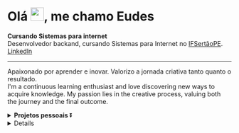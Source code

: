 <h1>Olá <img src="https://raw.githubusercontent.com/kaueMarques/kaueMarques/master/hi.gif" height="30px">, me chamo Eudes</h1>
<p></p>
<b>Cursando Sistemas para internet </b><br/>
Desenvolvedor backand, cursando Sistemas para Internet no <a href="https://ifsertaope.edu.br/" target="blank_">IFSertãoPE</a>. <a href="https://www.linkedin.com/in/eudesps">Linkedln</a>
<hr>

Apaixonado por aprender e inovar. Valorizo a jornada criativa tanto quanto o resultado.</br>
I'm a continuous learning enthusiast and love discovering new ways to acquire knowledge. My passion lies in the creative process, valuing both the journey and the final outcome.

<details>
<summary><b>Projetos pessoais</b> ⏬</summary>  
  
- [Quiz Educacional](https://github.com/Eudesps/quiz-educacional)
- [Gestão de Patrimônio](https://github.com/Eudesps/gestao)
- [Aplicativo de anotações](https://github.com/Eudesps/anotacoesapp)

</details>

<details>
<p align="center"> Languages
<p align="center">
     <img src="https://ziadoua.github.io/m3-Markdown-Badges/badges/Kotlin/kotlin2.svg">
     <img src="https://ziadoua.github.io/m3-Markdown-Badges/badges/Java/java2.svg">
     <img src="https://ziadoua.github.io/m3-Markdown-Badges/badges/Python/python3.svg">
     <img src="https://ziadoua.github.io/m3-Markdown-Badges/badges/Javascript/javascript3.svg">
<br>
  
## <p align="center"> Frameworks
<p align="center">
     <img src="https://ziadoua.github.io/m3-Markdown-Badges/badges/ReactNative/reactnative3.svg">
     <img src="https://ziadoua.github.io/m3-Markdown-Badges/badges/Bootstrap/bootstrap1.svg">
<br>
</details>

